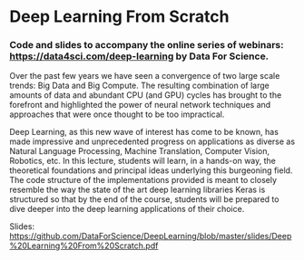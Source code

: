 # Deep Learning From Scratch

### Code and slides to accompany the online series of webinars: https://data4sci.com/deep-learning by Data For Science.


Over the past few years we have seen a convergence of two large scale trends: Big Data and Big Compute. The resulting combination of large amounts of data and abundant CPU (and GPU) cycles has brought to the forefront and highlighted the power of neural network techniques and approaches that were once thought to be too impractical. 

Deep Learning, as this new wave of interest has come to be known, has made impressive and unprecedented progress on applications as diverse as Natural Language Processing, Machine Translation, Computer Vision, Robotics, etc. In this lecture, students will learn, in a hands-on way, the theoretical foundations and principal ideas underlying this burgeoning field. The code structure of the implementations provided is meant to closely resemble the way the state of the art deep learning libraries Keras is structured so that by the end of the course, students will be prepared to dive deeper into the deep learning applications of their choice.

Slides: https://github.com/DataForScience/DeepLearning/blob/master/slides/Deep%20Learning%20From%20Scratch.pdf

